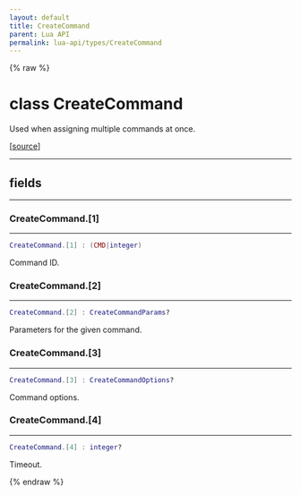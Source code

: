 ```yaml
---
layout: default
title: CreateCommand
parent: Lua API
permalink: lua-api/types/CreateCommand
---
```


{% raw %}

# class CreateCommand





Used when assigning multiple commands at once.

[<a href="https://github.com/beyond-all-reason/RecoilEngine/blob/b29554ca8a91605fa235eafe60ad740783359665/rts/Lua/LuaUtils.cpp#L1151-L1159" target="_blank">source</a>]







---



## fields
---

### CreateCommand.[1]
---
```lua
CreateCommand.[1] : (CMD|integer)
```



Command ID.








### CreateCommand.[2]
---
```lua
CreateCommand.[2] : CreateCommandParams?
```



Parameters for the given command.








### CreateCommand.[3]
---
```lua
CreateCommand.[3] : CreateCommandOptions?
```



Command options.








### CreateCommand.[4]
---
```lua
CreateCommand.[4] : integer?
```



Timeout.










{% endraw %}